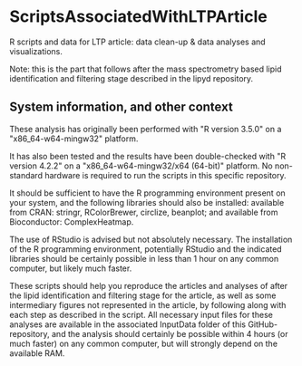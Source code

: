 # ScriptsAssociatedWithLTPArticle
R scripts and data for LTP article: data clean-up & data analyses and visualizations.

Note: this is the part that follows after the mass spectrometry based lipid identification and filtering stage described in the lipyd repository.


## System information, and other context
These analysis has originally been performed with "R version 3.5.0" on a "x86_64-w64-mingw32" platform.

It has also been tested and the results have been double-checked with "R version 4.2.2" on a "x86_64-w64-mingw32/x64 (64-bit)" platform.
No non-standard hardware is required to run the scripts in this specific repository.

It should be sufficient to have the R programming environment present on your system, and the following libraries should also be installed:
available from CRAN: stringr, RColorBrewer, circlize, beanplot; and available from Bioconductor: ComplexHeatmap.

The use of RStudio is advised but not absolutely necessary.
The installation of the R programming environment, potentially RStudio and the indicated libraries should be certainly possible in less than 1 hour on any common computer, but likely much faster.

These scripts should help you reproduce the articles and analyses of after the lipid identification and filtering stage for the article, as well as some intermediary figures not represented in the article, 
by following along with each step as described in the script. All necessary input files for these analyses are available in the associated InputData folder of this GitHub-repository, and the analysis should certainly be possible within 4 hours (or much faster) on any common computer, but will strongly depend on the available RAM.




